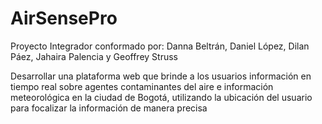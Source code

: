 # AirSensePro

Proyecto Integrador conformado por: Danna Beltrán, Daniel López, Dilan Páez, Jahaira Palencia y Geoffrey Struss

Desarrollar una plataforma web que brinde a los usuarios información en tiempo real sobre 
agentes contaminantes del aire e información meteorológica en la ciudad de Bogotá, 
utilizando la ubicación del usuario para focalizar la información de manera precisa
